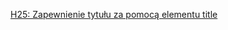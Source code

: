 [H25: Zapewnienie tytułu za pomocą elementu title](https://www.w3.org/WAI/WCAG21/Techniques/html/H25)